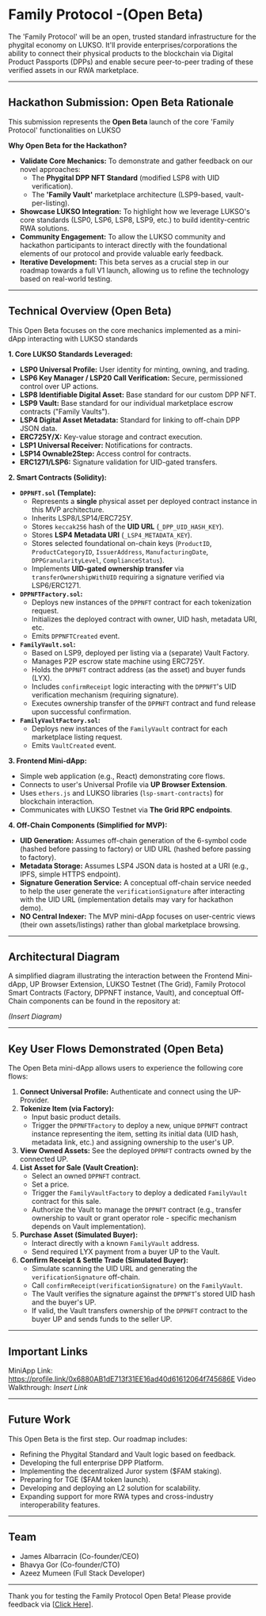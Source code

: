 # Family Protocol -(Open Beta)

The 'Family Protocol' will be an open, trusted standard infrastructure for the phygital economy on LUKSO. It'll provide enterprises/corporations the ability to connect their physical products to the blockchain via Digital Product Passports (DPPs) and enable secure peer-to-peer trading of these verified assets in our RWA marketplace.

---

## Hackathon Submission: Open Beta Rationale

This submission represents the **Open Beta** launch of the core 'Family Protocol' functionalities on LUKSO

**Why Open Beta for the Hackathon?**

* **Validate Core Mechanics:** To demonstrate and gather feedback on our novel approaches:
    * The **Phygital DPP NFT Standard** (modified LSP8 with UID verification).
    * The **'Family Vault'** marketplace architecture (LSP9-based, vault-per-listing).
* **Showcase LUKSO Integration:** To highlight how we leverage LUKSO's core standards (LSP0, LSP6, LSP8, LSP9, etc.) to build identity-centric RWA solutions.
* **Community Engagement:** To allow the LUKSO community and hackathon participants to interact directly with the foundational elements of our protocol and provide valuable early feedback.
* **Iterative Development:** This beta serves as a crucial step in our roadmap towards a full V1 launch, allowing us to refine the technology based on real-world testing.

---

## Technical Overview (Open Beta)

This Open Beta focuses on the core mechanics implemented as a mini-dApp interacting with LUKSO standards

**1. Core LUKSO Standards Leveraged:**

* **LSP0 Universal Profile:** User identity for minting, owning, and trading.
* **LSP6 Key Manager / LSP20 Call Verification:** Secure, permissioned control over UP actions.
* **LSP8 Identifiable Digital Asset:** Base standard for our custom DPP NFT.
* **LSP9 Vault:** Base standard for our individual marketplace escrow contracts ("Family Vaults").
* **LSP4 Digital Asset Metadata:** Standard for linking to off-chain DPP JSON data.
* **ERC725Y/X:** Key-value storage and contract execution.
* **LSP1 Universal Receiver:** Notifications for contracts.
* **LSP14 Ownable2Step:** Access control for contracts.
* **ERC1271/LSP6:** Signature validation for UID-gated transfers.

**2. Smart Contracts (Solidity):**

* **`DPPNFT.sol` (Template):**
    * Represents a **single** physical asset per deployed contract instance in this MVP architecture.
    * Inherits LSP8/LSP14/ERC725Y.
    * Stores `keccak256` hash of the **UID URL** (`_DPP_UID_HASH_KEY`).
    * Stores **LSP4 Metadata URI** (`_LSP4_METADATA_KEY`).
    * Stores selected foundational on-chain keys (`ProductID`, `ProductCategoryID`, `IssuerAddress`, `ManufacturingDate`, `DPPGranularityLevel`, `ComplianceStatus`).
    * Implements **UID-gated ownership transfer** via `transferOwnershipWithUID` requiring a signature verified via LSP6/ERC1271.
* **`DPPNFTFactory.sol`:**
    * Deploys new instances of the `DPPNFT` contract for each tokenization request.
    * Initializes the deployed contract with owner, UID hash, metadata URI, etc.
    * Emits `DPPNFTCreated` event.
* **`FamilyVault.sol`:**
    * Based on LSP9, deployed per listing via a (separate) Vault Factory.
    * Manages P2P escrow state machine using ERC725Y.
    * Holds the `DPPNFT` contract address (as the asset) and buyer funds (LYX).
    * Includes `confirmReceipt` logic interacting with the `DPPNFT`'s UID verification mechanism (requiring signature).
    * Executes ownership transfer of the `DPPNFT` contract and fund release upon successful confirmation.
* **`FamilyVaultFactory.sol`:**
    * Deploys new instances of the `FamilyVault` contract for each marketplace listing request.
    * Emits `VaultCreated` event.

**3. Frontend Mini-dApp:**

* Simple web application (e.g., React) demonstrating core flows.
* Connects to user's Universal Profile via **UP Browser Extension**.
* Uses `ethers.js` and LUKSO libraries (`lsp-smart-contracts`) for blockchain interaction.
* Communicates with LUKSO Testnet via **The Grid RPC endpoints**.

**4. Off-Chain Components (Simplified for MVP):**

* **UID Generation:** Assumes off-chain generation of the 6-symbol code (hashed before passing to factory) or UID URL (hashed before passing to factory).
* **Metadata Storage:** Assumes LSP4 JSON data is hosted at a URI (e.g., IPFS, simple HTTPS endpoint).
* **Signature Generation Service:** A conceptual off-chain service needed to help the user generate the `verificationSignature` after interacting with the UID URL (implementation details may vary for hackathon demo).
* **NO Central Indexer:** The MVP mini-dApp focuses on user-centric views (their own assets/listings) rather than global marketplace browsing.

---

## Architectural Diagram

A simplified diagram illustrating the interaction between the Frontend Mini-dApp, UP Browser Extension, LUKSO Testnet (The Grid), Family Protocol Smart Contracts (Factory, DPPNFT instance, Vault), and conceptual Off-Chain components can be found in the repository at:

*(Insert Diagram)*

---

## Key User Flows Demonstrated (Open Beta)

The Open Beta mini-dApp allows users to experience the following core flows:

1.  **Connect Universal Profile:** Authenticate and connect using the UP-Provider.
2.  **Tokenize Item (via Factory):**
    * Input basic product details.
    * Trigger the `DPPNFTFactory` to deploy a new, unique `DPPNFT` contract instance representing the item, setting its initial data (UID hash, metadata link, etc.) and assigning ownership to the user's UP.
3.  **View Owned Assets:** See the deployed `DPPNFT` contracts owned by the connected UP.
4.  **List Asset for Sale (Vault Creation):**
    * Select an owned `DPPNFT` contract.
    * Set a price.
    * Trigger the `FamilyVaultFactory` to deploy a dedicated `FamilyVault` contract for this sale.
    * Authorize the Vault to manage the `DPPNFT` contract (e.g., transfer ownership to vault or grant operator role - specific mechanism depends on Vault implementation).
5.  **Purchase Asset (Simulated Buyer):**
    * Interact directly with a known `FamilyVault` address.
    * Send required LYX payment from a buyer UP to the Vault.
6.  **Confirm Receipt & Settle Trade (Simulated Buyer):**
    * Simulate scanning the UID URL and generating the `verificationSignature` off-chain.
    * Call `confirmReceipt(verificationSignature)` on the `FamilyVault`.
    * The Vault verifies the signature against the `DPPNFT`'s stored UID hash and the buyer's UP.
    * If valid, the Vault transfers ownership of the `DPPNFT` contract to the buyer UP and sends funds to the seller UP.

---

## Important Links

MiniApp Link: https://profile.link/0x6880AB1dE713f31EE16ad40d61612064f745686E
Video Walkthrough: *Insert Link*

---

## Future Work

This Open Beta is the first step. Our roadmap includes:

* Refining the Phygital Standard and Vault logic based on feedback.
* Developing the full enterprise DPP Platform.
* Implementing the decentralized Juror system ($FAM staking).
* Preparing for TGE ($FAM token launch).
* Developing and deploying an L2 solution for scalability.
* Expanding support for more RWA types and cross-industry interoperability features.

---

## Team

* James Albarracin (Co-founder/CEO)
* Bhavya Gor (Co-founder/CTO)
* Azeez Mumeen (Full Stack Developer)

---

Thank you for testing the Family Protocol Open Beta! Please provide feedback via [[Click Here](https://x.com/FamilyLYX)].

